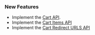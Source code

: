 ### New Features

- Implement the [Cart API](https://developer.bigcommerce.com/api-reference/store-management/carts/cart/createacart).
- Implement the [Cart Items API](https://developer.bigcommerce.com/api-reference/store-management/carts/cart-items/addcartlineitem)
- Implement the [Cart Redirect URLS API](https://developer.bigcommerce.com/api-reference/store-management/carts/cart-redirect-urls/createcartredirecturl)
